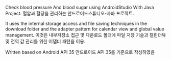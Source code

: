 Check blood pressure And blood sugar using AndroidStudio With Java Project.
혈압과 혈당을 관리하는 안드로이드스튜디오-자바 프로젝트.

It uses the internal storage access and file saving techniques in the download folder and the adapter pattern for calendar view and global value management.
이것은 내부저장소 접근 및 다운로드 폴더에 파일 저장 기술과 캘린더뷰 및 전역 값 관리를 위한 어댑터 패턴을 이용.

Written based on Android API 35
안드로이드 API 35를 기준으로 작성하였음
